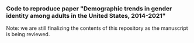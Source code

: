 ### Code to reproduce paper "Demographic trends in gender identity among adults in the United States, 2014-2021"

Note: we are still finalizing the contents of this repository as the manuscript is being reviewed.

